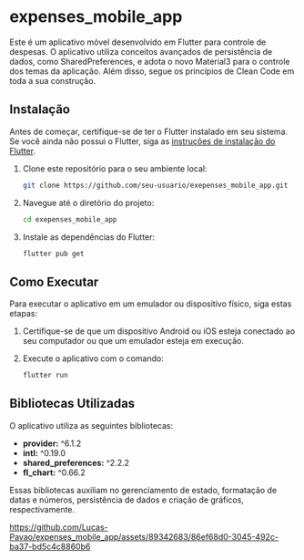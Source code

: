 # expenses_mobile_app

Este é um aplicativo móvel desenvolvido em Flutter para controle de despesas. O aplicativo utiliza conceitos avançados de persistência de dados, como SharedPreferences, e adota o novo Material3 para o controle dos temas da aplicação. Além disso, segue os princípios de Clean Code em toda a sua construção.

## Instalação

Antes de começar, certifique-se de ter o Flutter instalado em seu sistema. Se você ainda não possui o Flutter, siga as [instruções de instalação do Flutter](https://flutter.dev/docs/get-started/install).

1. Clone este repositório para o seu ambiente local:

    ```bash
    git clone https://github.com/seu-usuario/exepenses_mobile_app.git
    ```

2. Navegue até o diretório do projeto:

    ```bash
    cd exepenses_mobile_app
    ```

3. Instale as dependências do Flutter:

    ```bash
    flutter pub get
    ```

## Como Executar

Para executar o aplicativo em um emulador ou dispositivo físico, siga estas etapas:

1. Certifique-se de que um dispositivo Android ou iOS esteja conectado ao seu computador ou que um emulador esteja em execução.

2. Execute o aplicativo com o comando:

    ```bash
    flutter run
    ```

## Bibliotecas Utilizadas

O aplicativo utiliza as seguintes bibliotecas:

- **provider:** ^6.1.2
- **intl:** ^0.19.0
- **shared_preferences:** ^2.2.2
- **fl_chart:** ^0.66.2

Essas bibliotecas auxiliam no gerenciamento de estado, formatação de datas e números, persistência de dados e criação de gráficos, respectivamente.


https://github.com/Lucas-Pavao/expenses_mobile_app/assets/89342683/86ef68d0-3045-492c-ba37-bd5c4c8860b6

